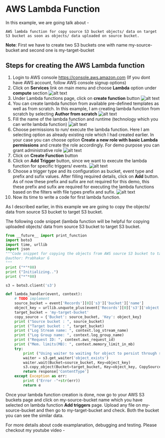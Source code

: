 # AWS Lambda Function

In this example, we are going talk about - 
```
AWS lambda function for copy source S3 bucket objects/ data on target S3 bucket as soon as objects/ data uploaded on source bucket.
```
**Note**: First we have to create two S3 buckets one with name my-source-bucket and second one is my-target-bucket

Steps for creating the AWS Lambda function
-------------
 1.  Login to AWS console https://console.aws.amazon.com (If you dont have AWS account, follow AWS console signup options)
 1.  Click on **Services** link on main menu and choose **Lambda** option under **compute** section
 ![alt text](https://github.com/prabhakar2020/aws_lambda_function/blob/master/images/aws_services.PNG)
 1.  Under Lambda functions page, click on **create function** button
 ![alt text](https://github.com/prabhakar2020/aws_lambda_function/blob/master/images/aws_lambda_creation1.PNG)
 1.  You can create lambda function from available pre-defined templates as well as from scratch. In this example, I am creating lambda function from scratch by selecting **Author from scratch**
 ![alt text](https://github.com/prabhakar2020/aws_lambda_function/blob/master/images/aws_lambda_creation2.PNG)
 1. Fill the name of the lambda function and runtime (technology which you can write lambda function)
 ![alt text](https://github.com/prabhakar2020/aws_lambda_function/blob/master/images/aws_lambda_creation3.PNG)
 1. Choose permissions to run/ execute the lambda function. Here I am selecting option as already existing role which I had created earlier. In your case you can choose option **Create a new role with basic Lambda permissions** and create the role accordingly. For demo purpose you can grant administrative role
 ![alt text](https://github.com/prabhakar2020/aws_lambda_function/blob/master/images/aws_lambda_creation4.PNG)
 1. Click on **Create Function** button
 1. Click on **Add Trigger** button, since we want to execute the lambda function for specific triggers/ events.
 ![alt text](https://github.com/prabhakar2020/aws_lambda_function/blob/master/images/aws_lambda_creation5.PNG)
 1. Choose a trigger type and its configuration as bucket, event type and prefix and sufix values. After filling required details, click on **Add** button. As of now these prefix and sufix are not required for this demo, this these prefix and sufix are required for executing the lambda functions based on the filters with file types prefix and sufix. 
 ![alt text](https://github.com/prabhakar2020/aws_lambda_function/blob/master/images/aws_lambda_creation6.PNG)
 1. Now its time to write a code for first lambda function.
 
 As I described earlier, in this example we are going to copy the objects/ data from source S3 bucket to target S3 bucket.
  
The following code snippet (lambda function will be helpful for copying  uploaded objects/ data from source S3 bucket to target S3 bucket.
```python
from __future__ import print_function
import boto3
import time, urllib
import json
"""Code snippet for copying the objects from AWS source S3 bucket to target S3 bucket as soon as objects uploaded on source S3 bucket
@author: Prabhakar G
"""
print ("*"*80)
print ("Initializing..")
print ("*"*80)

s3 = boto3.client('s3')

def lambda_handler(event, context):
    # TODO implement
    source_bucket = event['Records'][0]['s3']['bucket']['name']
    object_key = urllib.unquote_plus(event['Records'][0]['s3']['object']['key'])
    target_bucket = 'my-target-bucket'
    copy_source = {'Bucket': source_bucket, 'Key': object_key}
    print ("Source bucket : ", source_bucket)
    print ("Target bucket : ", target_bucket)
    print ("Log Stream name: ", context.log_stream_name)
    print ("Log Group name: ", context.log_group_name)
    print ("Request ID: ", context.aws_request_id)
    print ("Mem. limits(MB): ", context.memory_limit_in_mb)
    try:
        print ("Using waiter to waiting for object to persist through s3 service")
        waiter = s3.get_waiter('object_exists')
        waiter.wait(Bucket=source_bucket, Key=object_key)
        s3.copy_object(Bucket=target_bucket, Key=object_key, CopySource=copy_source)
        return response['ContentType']
    except Exception as err:
        print ("Error -"+str(err))
        return e
```

Once your lambda function creation is done, now go to your AWS  S3 buckets page and click on my-source-bucket name which you have selected on lambda function **Add triggers** page.  Upload any file on my-source-bucket and then go to my-target-bucket and check. Both the bucket you can see the similar data.

For more details about code examplanation, debugging and testing.
Please checkout my youtube video - 
